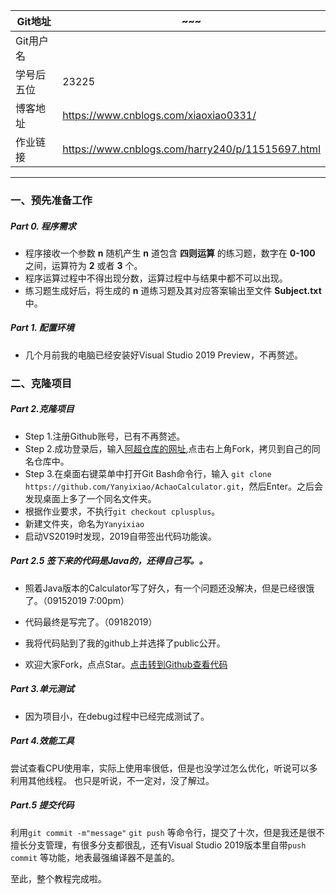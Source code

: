 Git地址|~~~
--|--
Git用户名|
学号后五位|23225
博客地址|https://www.cnblogs.com/xiaoxiao0331/
作业链接|https://www.cnblogs.com/harry240/p/11515697.html
-----
### 一、预先准备工作
##### Part 0. 程序需求
+ 程序接收一个参数  **n**  随机产生  **n**  道包含  **四则运算**  的练习题，数字在  **0-100** 之间，运算符为 **2** 或者 **3** 个。
+ 程序运算过程中不得出现分数，运算过程中与结果中都不可以出现。
+ 练习题生成好后，将生成的 **n** 道练习题及其对应答案输出至文件 **Subject.txt** 中。

##### Part 1. 配置环境
+ 几个月前我的电脑已经安装好Visual Studio 2019 Preview，不再赘述。
  
### 二、克隆项目
##### Part 2.克隆项目
+ Step 1.注册Github账号，已有不再赘述。
+ Step 2.成功登录后，输入[阿超仓库的网址](https://github.com/Cherish599/AchaoCalculator),点击右上角Fork，拷贝到自己的同名仓库中。
+ Step 3.在桌面右键菜单中打开Git Bash命令行，输入
`git clone https://github.com/Yanyixiao/AchaoCalculator.git`，然后Enter。之后会发现桌面上多了一个同名文件夹。
+ 根据作业要求，不执行`git checkout cplusplus`。
+ 新建文件夹，命名为`Yanyixiao`
+ 启动VS2019时发现，2019自带签出代码功能诶。

##### Part 2.5 签下来的代码是Java的，还得自己写。。
+ 照着Java版本的Calculator写了好久，有一个问题还没解决，但是已经很饿了。（09152019 7:00pm）


+ 代码最终是写完了。（09182019）
+ 我将代码贴到了我的github上并选择了public公开。
+ 欢迎大家Fork，点点Star。[点击转到Github查看代码](https://github.com/Yanyixiao/XCalculator/blob/master/XCalculator/Program.cs)


##### Part 3.单元测试
+ 因为项目小，在debug过程中已经完成测试了。
  
##### Part 4.效能工具
尝试查看CPU使用率，实际上使用率很低，但是也没学过怎么优化，听说可以多利用其他线程。
也只是听说，不一定对，没了解过。

##### Part.5 提交代码
利用`git commit -m"message"` `git push` 等命令行，提交了十次，但是我还是很不擅长分支管理，有很多分支都很乱，还有Visual Studio 2019版本里自带`push` `commit` 等功能，地表最强编译器不是盖的。

至此，整个教程完成啦。


  
